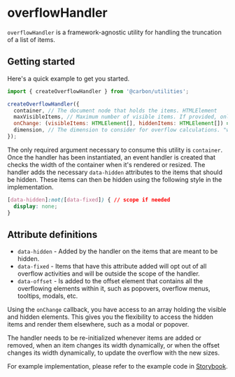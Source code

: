 # overflowHandler

`overflowHandler` is a framework-agnostic utility for handling the truncation of
a list of items.

## Getting started

Here's a quick example to get you started.

```js
import { createOverflowHandler } from '@carbon/utilities';

createOverflowHandler({
  container, // The document node that holds the items. HTMLElement
  maxVisibleItems, // Maximum number of visible items. If provided, only this number of items will be shown. number | undefined
  onChange: (visibleItems: HTMLElement[], hiddenItems: HTMLElement[]) => void, // Callback function invoked when the visible and hidden items change.
  dimension, // The dimension to consider for overflow calculations. "width" | "height" | undefined
});
```

The only required argument necessary to consume this utility is `container`.
Once the handler has been instantiated, an event handler is created that checks
the width of the container when it's rendered or resized. The handler adds the
necessary `data-hidden` attributes to the items that should be hidden. These
items can then be hidden using the following style in the implementation.

```css
[data-hidden]:not([data-fixed]) { // scope if needed
  display: none;
}
```

## Attribute definitions

- `data-hidden` - Added by the handler on the items that are meant to be hidden.
- `data-fixed` - Items that have this attribute added will opt out of all
  overflow activities and will be outside the scope of the handler.
- `data-offset` - Is added to the offset element that contains all the
  overflowing elements within it, such as popovers, overflow menus, tooltips,
  modals, etc.

Using the `onChange` callback, you have access to an array holding the visible
and hidden elements. This gives you the flexibility to access the hidden items
and render them elsewhere, such as a modal or popover.

The handler needs to be re-initialized whenever items are added or removed, when
an item changes its width dynamically, or when the offset changes its width
dynamically, to update the overflow with the new sizes.

For example implementation, please refer to the example code in
[Storybook](https://ibm-products-web-components.netlify.app/?path=/docs/experimental-utilities-overflowhandler--docs).
